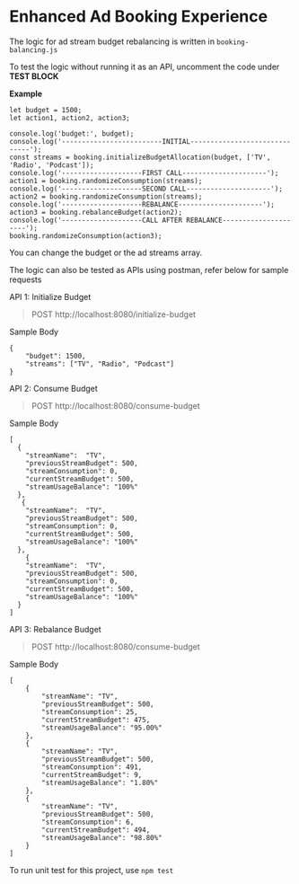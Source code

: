 # Enhanced Ad Booking Experience

The logic for ad stream budget rebalancing is written in `booking-balancing.js`

To test the logic without running it as an API, uncomment the code under **TEST BLOCK**

**Example**

```
let budget = 1500;
let action1, action2, action3;

console.log('budget:', budget);
console.log('-------------------------INITIAL------------------------------');
const streams = booking.initializeBudgetAllocation(budget, ['TV', 'Radio', 'Podcast']);
console.log('--------------------FIRST CALL---------------------');
action1 = booking.randomizeConsumption(streams);
console.log('--------------------SECOND CALL---------------------');
action2 = booking.randomizeConsumption(streams);
console.log('--------------------REBALANCE---------------------');
action3 = booking.rebalanceBudget(action2);
console.log('--------------------CALL AFTER REBALANCE---------------------');
booking.randomizeConsumption(action3);
```

You can change the budget or the ad streams array.

The logic can also be tested as APIs using postman, refer below for sample requests

API 1: Initialize Budget

> POST http://localhost:8080/initialize-budget

Sample Body

```
{
    "budget": 1500,
    "streams": ["TV", "Radio", "Podcast"]
}
```

API 2: Consume Budget

> POST http://localhost:8080/consume-budget

Sample Body

```
[
  {
    "streamName":  "TV",
    "previousStreamBudget": 500,
    "streamConsumption": 0,
    "currentStreamBudget": 500,
    "streamUsageBalance": "100%"
  },
   {
    "streamName":  "TV",
    "previousStreamBudget": 500,
    "streamConsumption": 0,
    "currentStreamBudget": 500,
    "streamUsageBalance": "100%"
  },
    {
    "streamName":  "TV",
    "previousStreamBudget": 500,
    "streamConsumption": 0,
    "currentStreamBudget": 500,
    "streamUsageBalance": "100%"
  }
]
```

API 3: Rebalance Budget

> POST http://localhost:8080/consume-budget

Sample Body

```
[
    {
        "streamName": "TV",
        "previousStreamBudget": 500,
        "streamConsumption": 25,
        "currentStreamBudget": 475,
        "streamUsageBalance": "95.00%"
    },
    {
        "streamName": "TV",
        "previousStreamBudget": 500,
        "streamConsumption": 491,
        "currentStreamBudget": 9,
        "streamUsageBalance": "1.80%"
    },
    {
        "streamName": "TV",
        "previousStreamBudget": 500,
        "streamConsumption": 6,
        "currentStreamBudget": 494,
        "streamUsageBalance": "98.80%"
    }
]
```

To run unit test for this project, use `npm test`
